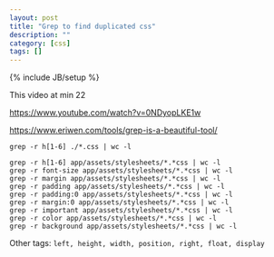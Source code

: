 ```yaml
---
layout: post
title: "Grep to find duplicated css"
description: ""
category: [css]
tags: []
---
```

{% include JB/setup %}

This video at min 22

<https://www.youtube.com/watch?v=0NDyopLKE1w>

<https://www.eriwen.com/tools/grep-is-a-beautiful-tool/>

    grep -r h[1-6] ./*.css | wc -l

    grep -r h[1-6] app/assets/stylesheets/*.*css | wc -l
    grep -r font-size app/assets/stylesheets/*.*css | wc -l
    grep -r margin app/assets/stylesheets/*.*css | wc -l
    grep -r padding app/assets/stylesheets/*.*css | wc -l
    grep -r padding:0 app/assets/stylesheets/*.*css | wc -l
    grep -r margin:0 app/assets/stylesheets/*.*css | wc -l
    grep -r important app/assets/stylesheets/*.*css | wc -l
    grep -r color app/assets/stylesheets/*.*css | wc -l
    grep -r background app/assets/stylesheets/*.*css | wc -l


Other tags: `left, height, width, position, right, float, display`
